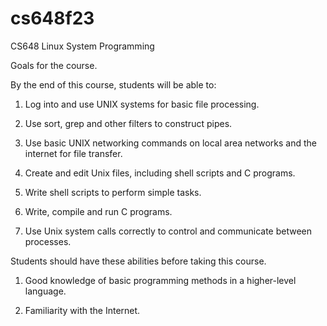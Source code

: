 # cs648f23

CS648      Linux System Programming

Goals for the course.

By the end of this course, students will be able to:

1. Log into and use UNIX systems for basic file processing.

2. Use sort, grep and other filters to construct pipes.

3. Use basic UNIX networking commands on local area networks and the internet
   for file transfer.

4. Create and edit Unix files, including shell scripts and C programs.

5. Write shell scripts to perform simple tasks.

6. Write, compile and run C programs.

7. Use Unix system calls correctly to control and communicate between processes.

Students should have these abilities before taking this course.

1. Good knowledge of basic programming methods in a higher-level language.

2. Familiarity with the Internet. 
